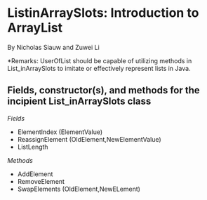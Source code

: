# ListinArraySlots: Introduction to ArrayList
By Nicholas Siauw and Zuwei Li

*Remarks: UserOfList should be capable of utilizing methods in List_inArraySlots to imitate or effectively represent lists in Java.

## Fields, constructor(s), and methods for the incipient List_inArraySlots class

*Fields*
- ElementIndex (ElementValue)
- ReassignElement (OldElement,NewElementValue)
- ListLength

*Methods*
- AddElement
- RemoveElement
- SwapElements (OldElement,NewELement)

